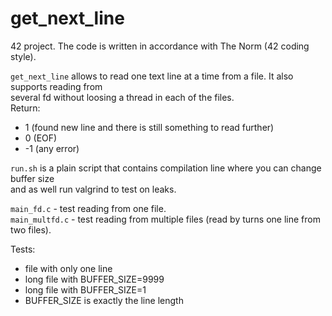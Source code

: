 # get_next_line

42 project. The code is written in accordance with The Norm (42 coding style).

`get_next_line` allows to read one text line at a time from a file. It also supports reading from \
several fd without loosing a thread in each of the files.\
Return:
- 1 (found new line and there is still something to read further)
- 0 (EOF)
- -1 (any error)

`run.sh` is a plain script that contains compilation line where you can change buffer size\
and as well run valgrind to test on leaks.

`main_fd.c` - test reading from one file.\
`main_multfd.c` - test reading from multiple files (read by turns one line from two files).

Tests:
- file with only one line
- long file with BUFFER_SIZE=9999
- long file with BUFFER_SIZE=1
- BUFFER_SIZE is exactly the line length